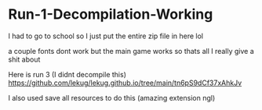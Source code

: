 # Run-1-Decompilation-Working

I had to go to school so I just put the entire zip file in here lol



a couple fonts dont work but the main game works so thats all I really give a shit about


Here is run 3 (I didnt decompile this)
https://github.com/lekug/lekug.github.io/tree/main/tn6pS9dCf37xAhkJv


I also used save all resources to do this (amazing extension ngl)

